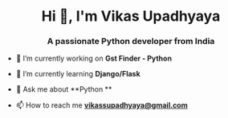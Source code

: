 <h1 align="center">Hi 👋, I'm Vikas Upadhyaya</h1>
<h3 align="center">A passionate Python developer from India</h3>

- 🔭 I’m currently working on **Gst Finder - Python**

- 🌱 I’m currently learning **Django/Flask**

- 💬 Ask me about **Python **

- 📫 How to reach me **vikassupadhyaya@gmail.com**
